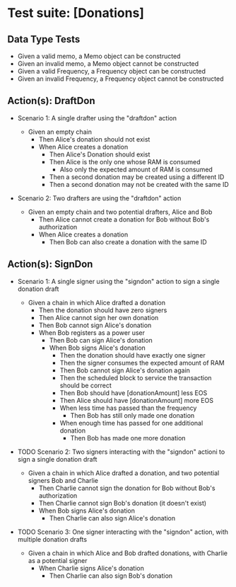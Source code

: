 # Test suite: \[Donations\]

## Data Type Tests
* Given a valid memo, a Memo object can be constructed
* Given an invalid memo, a Memo object cannot be constructed
* Given a valid Frequency, a Frequency object can be constructed
* Given an invalid Frequency, a Frequency object cannot be constructed

## Action(s): DraftDon
* Scenario 1: A single drafter using the \"draftdon\" action
  * Given an empty chain
    * Then Alice's donation should not exist
    * When Alice creates a donation
      * Then Alice's Donation should exist
      * Then Alice is the only one whose RAM is consumed
        * Also only the expected amount of RAM is consumed
      * Then a second donation may be created using a different ID
      * Then a second donation may not be created with the same ID

* Scenario 2: Two drafters are using the \"draftdon\" action
  * Given an empty chain and two potential drafters, Alice and Bob
    * Then Alice cannot create a donation for Bob without Bob's authorization
    * When Alice creates a donation
      * Then Bob can also create a donation with the same ID

## Action(s): SignDon

* Scenario 1: A single signer using the "signdon" action to sign a single donation draft
  * Given a chain in which Alice drafted a donation
    * Then the donation should have zero signers
    * Then Alice cannot sign her own donation
    * Then Bob cannot sign Alice's donation
    * When Bob registers as a power user
      * Then Bob can sign Alice's donation
      * When Bob signs Alice's donation
        * Then the donation should have exactly one signer
        * Then the signer consumes the expected amount of RAM
        * Then Bob cannot sign Alice's donation again
        * Then the scheduled block to service the transaction should be correct
        * Then Bob should have \[donationAmount\] less EOS
        * Then Alice should have \[donationAmount\] more EOS
        * When less time has passed than the frequency
          * Then Bob has still only made one donation
        * When enough time has passed for one additional donation
          * Then Bob has made one more donation


* TODO Scenario 2: Two signers interacting with the "signdon" actioni to sign a single donation draft
  * Given a chain in which Alice drafted a donation, and two potential signers Bob and Charlie
    * Then Charlie cannot sign the donation for Bob without Bob's authorization
    * Then Charlie cannot sign Bob's donation (it doesn't exist)
    * When Bob signs Alice's donation
      * Then Charlie can also sign Alice's donation

* TODO Scenario 3: One signer interacting with the "signdon" action, with multiple donation drafts
  * Given a chain in which Alice and Bob drafted donations, with Charlie as a potential signer
    * When Charlie signs Alice's donation
      * Then Charlie can also sign Bob's donation

